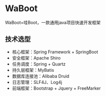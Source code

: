 # WaBoot
WaBoot=哇Boot，一款通用java项目快速开发框架

## 技术选型
   - 核心框架：Spring Framework + SpringBoot
   - 安全框架：Apache Shiro
   - 任务调度：Spring + Quartz
   - 持久层框架：MyBatis
   - 数据库连接池：Alibaba Druid
   - 日志管理：SLF4J、Log4j
   - 前端框架：Bootstrap + Jquery + FreeMarker